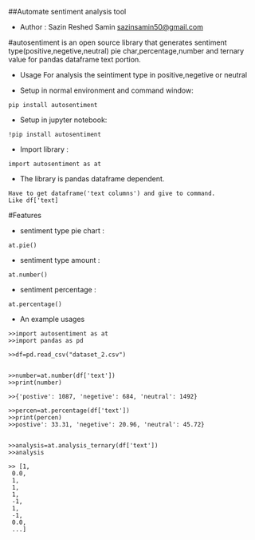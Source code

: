 ##Automate sentiment analysis tool
* Author : Sazin Reshed Samin <sazinsamin50@gmail.com>


#autosentiment is an open source library that generates sentiment type(positive,negetive,neutral) pie char,percentage,number and ternary value for pandas dataframe text portion.


- Usage
For analysis the seintiment type in positive,negetive or neutral


- Setup in normal environment and command window:
```
pip install autosentiment
```


- Setup in jupyter notebook:
```
!pip install autosentiment
```


- Import library : 
```
import autosentiment as at
```


- The library is pandas dataframe dependent.
```
Have to get dataframe('text columns') and give to command.
Like df['text]
```




#Features
- sentiment type pie chart :
```
at.pie()
```

- sentiment type amount : 
```
at.number()
```


- sentiment percentage :
```
at.percentage()
```


- An example usages
```
>>import autosentiment as at
>>import pandas as pd

>>df=pd.read_csv("dataset_2.csv")


>>number=at.number(df['text'])
>>print(number)

>>{'postive': 1087, 'negetive': 684, 'neutral': 1492}

>>percen=at.percentage(df['text'])
>>print(percen)
>>postive': 33.31, 'negetive': 20.96, 'neutral': 45.72}


>>analysis=at.analysis_ternary(df['text'])
>>analysis

>> [1,
 0.0,
 1,
 1,
 1,
 -1,
 1,
 -1,
 0.0,
 ...]
```


